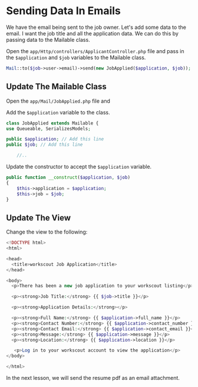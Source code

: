 # Sending Data In Emails

We have the email being sent to the job owner. Let's add some data to the email. I want the job title and all the application data. We can do this by passing data to the Mailable class.

Open the `app/Http/controllers/ApplicantController.php` file and pass in the `$application` and `$job` variables to the Mailable class.

```php
Mail::to($job->user->email)->send(new JobApplied($application, $job));
```

## Update The Mailable Class

Open the `app/Mail/JobApplied.php` file and

Add the `$application` variable to the class.

```php
class JobApplied extends Mailable {
use Queueable, SerializesModels;

public $application; // Add this line
public $job; // Add this line

    //..
```

Update the constructor to accept the `$application` variable.

```php
public function __construct($application, $job)
{
    $this->application = $application;
    $this->job = $job;
}
```

## Update The View

Change the view to the following:

```php
<!DOCTYPE html>
<html>

<head>
  <title>workscout Job Application</title>
</head>

<body>
  <p>There has been a new job application to your workscout listing</p>

  <p><strong>Job Title:</strong> {{ $job->title }}</p>

  <p><strong>Application Details:</strong></p>

  <p><strong>Full Name:</strong> {{ $application->full_name }}</p>
  <p><strong>Contact Number:</strong> {{ $application->contact_number }}</p>
  <p><strong>Contact Email:</strong> {{ $application->contact_email }}</p>
  <p><strong>Message:</strong> {{ $application->message }}</p>
  <p><strong>Location:</strong> {{ $application->location }}</p>

   <p>Log in to your workscout account to view the application</p>
</body>

</html>
```

In the next lesson, we will send the resume pdf as an email attachment.
